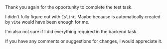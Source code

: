 Thank you again for the opportunity to complete the test task.

I didn't fully figure out with `Eslint`. Maybe because is automatically created by `Vite` would have been enough for me.

I'm also not sure if I did everything required in the backend task.

If you have any comments or suggestions for changes, I would appreciate it.